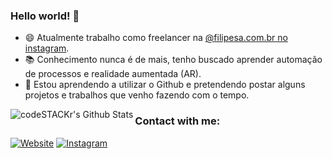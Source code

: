 ### Hello world! 👋

- 😄 Atualmente trabalho como freelancer na [@filipesa.com.br no instagram](https://www.instagram.com/filipesa.com.br/).
- 📚 Conhecimento nunca é de mais, tenho buscado aprender automação de processos e realidade aumentada (AR).
- 💬 Estou aprendendo a utilizar o Github e pretendendo postar alguns projetos e trabalhos que venho fazendo com o tempo.

<img align="left" alt="codeSTACKr's Github Stats" src="https://github-readme-stats.codestackr.vercel.app/api?username=sa-filipe&show_icons=true&hide_border=true" />


### Contact with me:

[![Website](https://img.shields.io/website?label=GitHub%20website&style=for-the-badge&url=https%3A%2F%2Fsa-filipe.github.io)](https://sa-filipe.github.io/)
[![Instagram](https://img.shields.io/website?label=filipe.de.sa&logo=instagram&logoColor=fff&style=for-the-badge&url=https%3A%2F%2Fwww.instagram.com/filipe.de.sa/)](https://www.instagram.com/filipe.de.sa/)
